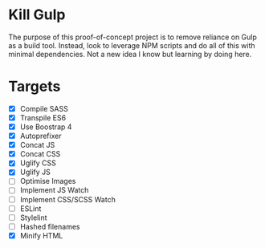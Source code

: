 # Kill Gulp
The purpose of this proof-of-concept project is to remove reliance on Gulp as a build tool. Instead, look to leverage NPM scripts and do all of this with minimal dependencies. Not a new idea I know but learning by doing here.

# Targets
- [x] Compile SASS
- [x] Transpile ES6
- [x] Use Boostrap 4
- [x] Autoprefixer
- [x] Concat JS
- [x] Concat CSS
- [x] Uglify CSS
- [x] Uglify JS
- [ ] Optimise Images
- [ ] Implement JS Watch
- [ ] Implement CSS/SCSS Watch
- [ ] ESLint
- [ ] Stylelint
- [ ] Hashed filenames
- [x] Minify HTML
